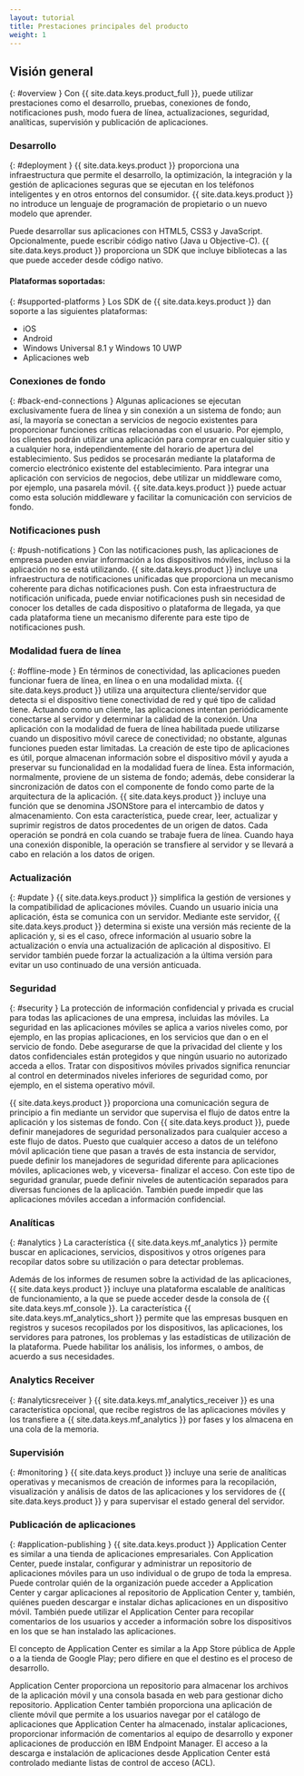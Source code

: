 ```yaml
---
layout: tutorial
title: Prestaciones principales del producto
weight: 1
---
```

<!-- NLS_CHARSET=UTF-8 -->
## Visión general
{: #overview }
Con {{ site.data.keys.product_full }}, puede utilizar prestaciones como el desarrollo, pruebas, conexiones de fondo, notificaciones push, modo fuera de línea, actualizaciones, seguridad, analíticas, supervisión y publicación de aplicaciones.

### Desarrollo
{: #deployment }
{{ site.data.keys.product }} proporciona una infraestructura que permite el desarrollo, la optimización, la integración y la gestión de aplicaciones seguras que se ejecutan en los teléfonos inteligentes y en otros entornos del consumidor. {{ site.data.keys.product }} no introduce un lenguaje de programación de propietario o un nuevo modelo que aprender.

Puede desarrollar sus aplicaciones con HTML5, CSS3 y JavaScript. Opcionalmente, puede escribir código nativo (Java u Objective-C). {{ site.data.keys.product }} proporciona un SDK que incluye bibliotecas a las que puede acceder desde código nativo.

#### Plataformas soportadas:
{: #supported-platforms }
Los SDK de {{ site.data.keys.product }} dan soporte a las siguientes plataformas:

* iOS
* Android
* Windows Universal 8.1 y Windows 10 UWP
* Aplicaciones web

### Conexiones de fondo
{: #back-end-connections }
Algunas aplicaciones se ejecutan exclusivamente fuera de línea y sin conexión a un sistema de fondo; aun así, la mayoría se conectan a servicios de negocio existentes para proporcionar funciones críticas relacionadas con el usuario. Por ejemplo, los clientes podrán utilizar una aplicación para comprar en cualquier sitio y a cualquier hora, independientemente del horario de apertura del establecimiento. Sus pedidos se procesarán mediante la plataforma de comercio electrónico existente del establecimiento. Para integrar una aplicación con servicios de negocios, debe utilizar un middleware como, por ejemplo, una pasarela móvil. {{ site.data.keys.product }} puede actuar como esta solución middleware y facilitar la comunicación con servicios de fondo.

### Notificaciones push
{: #push-notifications }
Con las notificaciones push, las aplicaciones de empresa pueden enviar información a los dispositivos móviles, incluso si la aplicación no se está utilizando. {{ site.data.keys.product }} incluye una infraestructura de notificaciones unificadas que proporciona un mecanismo coherente para dichas notificaciones push. Con esta infraestructura de notificación unificada, puede enviar notificaciones push sin necesidad de conocer los detalles de cada dispositivo o plataforma de llegada, ya que cada plataforma tiene un mecanismo diferente para este tipo de notificaciones push.

### Modalidad fuera de línea
{: #offline-mode }
En términos de conectividad, las aplicaciones pueden funcionar fuera de línea, en línea o en una modalidad mixta. {{ site.data.keys.product }} utiliza una arquitectura cliente/servidor que detecta si el dispositivo tiene conectividad de red y qué tipo de calidad tiene. Actuando como un cliente, las aplicaciones intentan periódicamente conectarse al servidor y determinar la calidad de la conexión. Una aplicación con la modalidad de fuera de línea habilitada puede utilizarse cuando un dispositivo móvil carece de conectividad; no obstante, algunas funciones pueden estar limitadas. La creación de este tipo de aplicaciones es útil, porque almacenan información sobre el dispositivo móvil y ayuda a preservar su funcionalidad en la modalidad fuera de línea. Esta información, normalmente, proviene de un sistema de fondo; además, debe considerar la sincronización de datos con el componente de fondo como parte de la arquitectura de la aplicación. {{ site.data.keys.product }} incluye una función que se denomina JSONStore para el intercambio de datos y almacenamiento. Con esta característica, puede crear, leer, actualizar y suprimir registros de datos procedentes de un origen de datos. Cada operación se pondrá en cola cuando se trabaje fuera de línea. Cuando haya una conexión disponible, la operación se transfiere al servidor y se llevará a cabo en relación a los datos de origen.

### Actualización
{: #update }
{{ site.data.keys.product }} simplifica la gestión de versiones y la compatibilidad de aplicaciones móviles. Cuando un usuario inicia una aplicación, ésta se comunica con un servidor. Mediante este servidor, {{ site.data.keys.product }} determina si existe una versión más reciente de la aplicación y, si es el caso, ofrece información al usuario sobre la actualización o envía una actualización de aplicación al dispositivo. El servidor también puede forzar la actualización a la última versión para evitar un uso continuado de una versión anticuada.

### Seguridad
{: #security }
La protección de información confidencial y privada es crucial para todas las aplicaciones de una empresa, incluidas las móviles. La seguridad en las aplicaciones móviles se aplica a varios niveles como, por ejemplo, en las propias aplicaciones, en los servicios que dan o en el servicio de fondo. Debe asegurarse de que la privacidad del cliente y los datos confidenciales están protegidos y que ningún usuario no autorizado acceda a ellos. Tratar con dispositivos móviles privados significa renunciar al control en determinados niveles inferiores de seguridad como, por ejemplo, en el sistema operativo móvil.

{{ site.data.keys.product }} proporciona una comunicación segura de principio a fin mediante un servidor que supervisa el flujo de datos entre la aplicación y los sistemas de fondo. Con {{ site.data.keys.product }}, puede definir manejadores de seguridad personalizados para cualquier acceso a este flujo de datos. Puesto que cualquier acceso a datos de un teléfono móvil aplicación tiene que pasan a través de esta instancia de servidor, puede definir los manejadores de seguridad diferente para aplicaciones móviles, aplicaciones web, y viceversa- finalizar el acceso. Con este tipo de seguridad granular, puede definir niveles de autenticación separados para diversas funciones de la aplicación. También puede impedir que las aplicaciones móviles accedan a información confidencial.

### Analíticas
{: #analytics }
La característica {{ site.data.keys.mf_analytics }} permite buscar en aplicaciones, servicios, dispositivos y otros orígenes para recopilar datos sobre su utilización o para detectar problemas.

Además de los informes de resumen sobre la actividad de las aplicaciones, {{ site.data.keys.product }} incluye una plataforma escalable de analíticas de funcionamiento, a la que se puede acceder desde la consola de {{ site.data.keys.mf_console }}. La característica {{ site.data.keys.mf_analytics_short }} permite que las empresas busquen en registros y sucesos recopilados por los dispositivos, las aplicaciones, los servidores para patrones, los problemas y las estadísticas de utilización de la plataforma. Puede habilitar los análisis, los informes, o ambos, de acuerdo a sus necesidades.

### Analytics Receiver
{: #analyticsreceiver }
{{ site.data.keys.mf_analytics_receiver }} es una característica opcional, que recibe registros de las aplicaciones móviles y los transfiere a {{ site.data.keys.mf_analytics }} por fases y los almacena en una cola de la memoria. 

### Supervisión
{: #monitoring }
{{ site.data.keys.product }} incluye una serie de analíticas operativas y mecanismos de creación de informes para la recopilación, visualización y análisis de datos de las aplicaciones y los servidores de {{ site.data.keys.product }} y para supervisar el estado general del servidor.

### Publicación de aplicaciones
{: #application-publishing }
{{ site.data.keys.product }} Application Center es similar a una tienda de aplicaciones empresariales. Con Application Center, puede instalar, configurar y administrar un repositorio de aplicaciones móviles para un uso individual o de grupo de toda la empresa. Puede controlar quién de la organización puede acceder a Application Center y cargar aplicaciones al repositorio de Application Center y, también, quiénes pueden descargar e instalar dichas aplicaciones en un dispositivo móvil. También puede utilizar el Application Center para recopilar comentarios de los usuarios y acceder a información sobre los dispositivos en los que se han instalado las aplicaciones.

El concepto de Application Center es similar a la App Store pública de Apple o a la tienda de Google Play; pero difiere en que el destino es el proceso de desarrollo.

Application Center proporciona un repositorio para almacenar los archivos de la aplicación móvil y una consola basada en web para gestionar dicho repositorio. Application Center también proporciona una aplicación de cliente móvil que permite a los usuarios navegar por el catálogo de aplicaciones que Application Center ha almacenado, instalar aplicaciones, proporcionar información de comentarios al equipo de desarrollo y exponer aplicaciones de producción en IBM Endpoint Manager. El acceso a la descarga e instalación de aplicaciones desde Application Center está controlado mediante listas de control de acceso (ACL).
